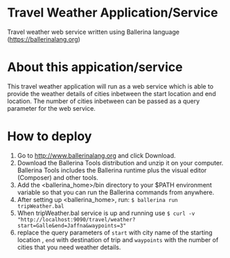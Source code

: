 # Travel Weather Application/Service
Travel weather web service written using Ballerina language (https://ballerinalang.org)

# About this appication/service 
This travel weather application will run as a web service which is able to provide the weather details of cities inbetween the 
start location and end location. The number of cities inbetween can be passed as a query parameter for the web service.

# How to deploy
1) Go to http://www.ballerinalang.org and click Download.
2) Download the Ballerina Tools distribution and unzip it on your computer. Ballerina Tools includes the Ballerina runtime plus
the visual editor (Composer) and other tools.
3) Add the <ballerina_home>/bin directory to your $PATH environment variable so that you can run the Ballerina commands from anywhere.
4) After setting up <ballerina_home>, run: `$ ballerina run tripWeather.bal` 
5) When tripWeather.bal service is up and running use `$ curl -v "http://localhost:9090/travel/weather?start=Galle&end=Jaffna&waypoints=3"`
6) replace the query parameters of `start` with city name of the starting location , `end` with destination of trip and `waypoints` with the 
number of cities that you need weather details.
